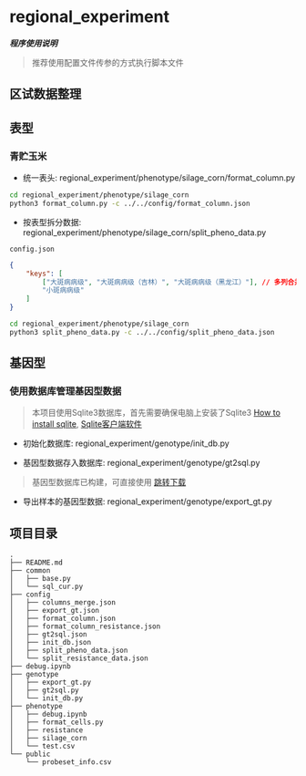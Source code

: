 # regional_experiment

<b><i>程序使用说明</i></b>
> 推荐使用配置文件传参的方式执行脚本文件

## 区试数据整理

## 表型

### 青贮玉米
- 统一表头: regional_experiment/phenotype/silage_corn/format_column.py

```bash
cd regional_experiment/phenotype/silage_corn
python3 format_column.py -c ../../config/format_column.json
```

- 按表型拆分数据: regional_experiment/phenotype/silage_corn/split_pheno_data.py

`config.json`
```json
{
    "keys": [
        ["大斑病病级", "大斑病病级（吉林）", "大斑病病级（黑龙江）"], // 多列合并，其中第一个元素为文件名
        "小斑病病级"
    ]
}
```

```bash
cd regional_experiment/phenotype/silage_corn
python3 split_pheno_data.py -c ../../config/split_pheno_data.json
```

## 基因型

### 使用数据库管理基因型数据

> 本项目使用Sqlite3数据库，首先需要确保电脑上安装了Sqlite3 [How to install sqlite](https://www.runoob.com/sqlite/sqlite-installation.html), [Sqlite客户端软件](https://sqlitebrowser.org/) 

- 初始化数据库: regional_experiment/genotype/init_db.py

- 基因型数据存入数据库: regional_experiment/genotype/gt2sql.py

> 基因型数据库已构建，可直接使用 [跳转下载]()

- 导出样本的基因型数据: regional_experiment/genotype/export_gt.py



## 项目目录
```
.
├── README.md
├── common
│   ├── base.py
│   └── sql_cur.py
├── config
│   ├── columns_merge.json
│   ├── export_gt.json
│   ├── format_column.json
│   ├── format_column_resistance.json
│   ├── gt2sql.json
│   ├── init_db.json
│   ├── split_pheno_data.json
│   └── split_resistance_data.json
├── debug.ipynb
├── genotype
│   ├── export_gt.py
│   ├── gt2sql.py
│   └── init_db.py
├── phenotype
│   ├── debug.ipynb
│   ├── format_cells.py
│   ├── resistance
│   ├── silage_corn
│   └── test.csv
└── public
    └── probeset_info.csv
```
